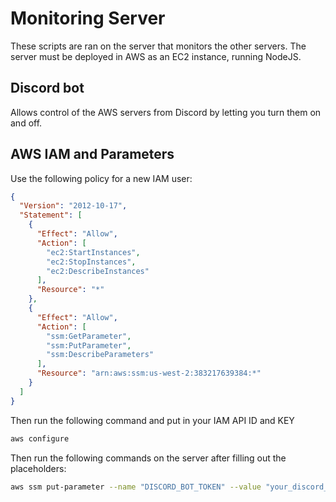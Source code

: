 # Monitoring Server

These scripts are ran on the server that monitors the other servers. The server must be deployed in AWS as an EC2 instance, running NodeJS.

## Discord bot

Allows control of the AWS servers from Discord by letting you turn them on and off.

## AWS IAM and Parameters

Use the following policy for a new IAM user:
```json
{
  "Version": "2012-10-17",
  "Statement": [
    {
      "Effect": "Allow",
      "Action": [
        "ec2:StartInstances",
        "ec2:StopInstances",
        "ec2:DescribeInstances"
      ],
      "Resource": "*"
    },
    {
      "Effect": "Allow",
      "Action": [
        "ssm:GetParameter",
        "ssm:PutParameter",
        "ssm:DescribeParameters"
      ],
      "Resource": "arn:aws:ssm:us-west-2:383217639384:*"
    }
  ]
}
```
Then run the following command and put in your IAM API ID and KEY

```bash
aws configure
```
Then run the following commands on the server after filling out the placeholders:

```bash
aws ssm put-parameter --name "DISCORD_BOT_TOKEN" --value "your_discord_bot_token" --type "SecureString"
```